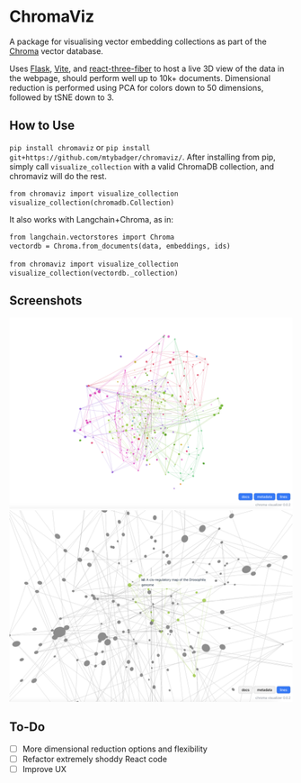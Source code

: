 # ChromaViz

A package for visualising vector embedding collections as part of the [Chroma](trychroma.com) vector database. 

Uses [Flask](https://flask.palletsprojects.com/en/2.3.x/), [Vite](vitejs.dev), and [react-three-fiber](https://github.com/pmndrs/react-three-fiber) to host a live 3D view of the data in the webpage, should perform well up to 10k+ documents. Dimensional reduction is performed using PCA for colors down to 50 dimensions, followed by tSNE down to 3.

## How to Use
`pip install chromaviz` or `pip install git+https://github.com/mtybadger/chromaviz/`.
After installing from pip, simply call `visualize_collection` with a valid ChromaDB collection, and chromaviz will do the rest.
```
from chromaviz import visualize_collection
visualize_collection(chromadb.Collection)
```
It also works with Langchain+Chroma, as in:
```
from langchain.vectorstores import Chroma
vectordb = Chroma.from_documents(data, embeddings, ids)

from chromaviz import visualize_collection
visualize_collection(vectordb._collection)
```
## Screenshots
![Screenshot of ChromaViz on a biological dataset](/images/1.png)
![Screenshot of ChromaViz close up](/images/2.png)

## To-Do
- [ ] More dimensional reduction options and flexibility
- [ ] Refactor extremely shoddy React code
- [ ] Improve UX
